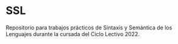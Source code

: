 # SSL
Repositorio para trabajos prácticos de Sintaxis y Semántica de los Lenguajes durante la cursada del Ciclo Lectivo 2022.
